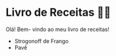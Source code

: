 # Livro de Receitas :man_cook:

Olá! Bem- vindo ao meu livro de receitas!

- Strogonoff de Frango
- Pavê
